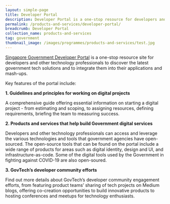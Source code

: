 ```yaml
---
layout: simple-page
title: Developer Portal
description: Developer Portal is a one-stop resource for developers and tech professionals to discover the latest government tech solutions.
permalink: /products-and-services/developer-portal/
breadcrumb: Developer Portal
collection_name: products-and-services
tag: government
thumbnail_image: /images/programmes/products-and-services/test.jpg
---
```


[Singapore Government Developer Portal](https://www.developer.tech.gov.sg) is a one-stop resource site for developers and other technology professionals to discover the latest government tech solutions and to integrate them into their applications and mash-ups.

Key features of the portal include:

**1. Guidelines and principles for working on digital projects**

 A comprehensive guide offering essential information on starting a digital project - from estimating and scoping, to assigning resources, defining requirements, briefing the team to measuring success.

**2. Products and services that help build Government digital services**

Developers and other technology professionals can access and leverage the various technologies and tools that government agencies have open-sourced. The open-source tools that can be found on the portal include a wide range of products for areas such as digital identity, design and UI, and infrastructure-as-code. Some of the digital tools used by the Government in fighting against COVID-19 are also open-soured.

**3. GovTech’s developer community efforts**

Find out more details about GovTech’s developer community engagement efforts, from featuring product teams’ sharing of tech projects on Medium blogs, offering co-creation opportunities to build innovative products to hosting conferences and meetups for technology enthusiasts.
